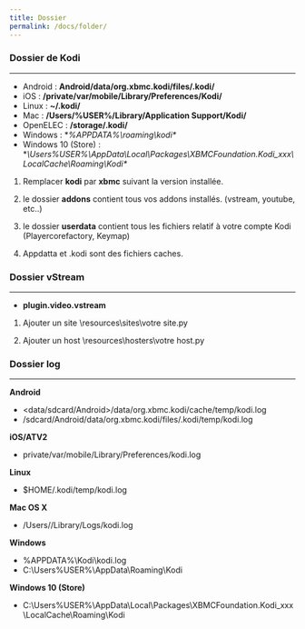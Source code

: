 ```yaml
---
title: Dossier
permalink: /docs/folder/
---
```


### Dossier de Kodi
---

- Android : **Android/data/org.xbmc.kodi/files/.kodi/**
- iOS : **/private/var/mobile/Library/Preferences/Kodi/**
- Linux : **~/.kodi/**
- Mac : **/Users/%USER%/Library/Application Support/Kodi/**
- OpenELEC : **/storage/.kodi/**
- Windows : **%APPDATA%\roaming\kodi\**
- Windows 10 (Store) : **\Users\%USER%\AppData\Local\Packages\XBMCFoundation.Kodi_xxx\LocalCache\Roaming\Kodi\**

1) Remplacer **kodi** par **xbmc** suivant la version installée.

2) le dossier **addons** contient tous vos addons installés. (vstream, youtube, etc..)

3) le dossier **userdata** contient tous les fichiers relatif à votre compte Kodi (Playercorefactory, Keymap)

4) Appdatta et .kodi sont des fichiers caches.


### Dossier vStream
---

- **plugin.video.vstream**

1) Ajouter un site \resources\sites\votre site.py

2) Ajouter un host \resources\hosters\votre host.py


### Dossier log
---

**Android**
- <data/sdcard/Android>/data/org.xbmc.kodi/cache/temp/kodi.log
- /sdcard/Android/data/org.xbmc.kodi/files/.kodi/temp/kodi.log

**iOS/ATV2**
- private/var/mobile/Library/Preferences/kodi.log

**Linux**
- $HOME/.kodi/temp/kodi.log

**Mac OS X**
- /Users/<username>/Library/Logs/kodi.log

**Windows**
- %APPDATA%\Kodi\kodi.log
- C:\Users\%USER%\AppData\Roaming\Kodi

**Windows 10 (Store)**
- C:\Users\%USER%\AppData\Local\Packages\XBMCFoundation.Kodi_xxx\LocalCache\Roaming\Kodi
